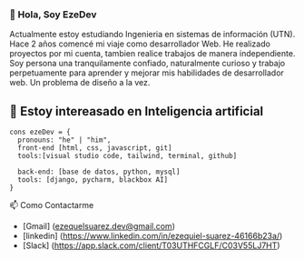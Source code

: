 ### 👋 Hola, Soy EzeDev
<p>
Actualmente estoy estudiando Ingenieria en sistemas de información (UTN).
Hace 2 años comencé mi viaje como desarrollador Web. He realizado proyectos por mi cuenta, tambien realice trabajos de manera independiente.
Soy persona una tranquilamente confiado, naturalmente curioso y trabajo perpetuamente para aprender y mejorar mis habilidades de desarrollador web. Un problema de diseño a la vez.
</p>

## 👀 Estoy intereasado en Inteligencia artificial

```Js
cons ezeDev = {
  pronouns: "he" | "him",
  front-end [html, css, javascript, git]
  tools:[visual studio code, tailwind, terminal, github]
  
  back-end: [base de datos, python, mysql]
  tools: [django, pycharm, blackbox AI]
}
```

📫 Como Contactarme
- [Gmail] (ezequelsuarez.dev@gmail.com)
- [linkedin] (https://www.linkedin.com/in/ezequiel-suarez-46166b23a/)
- [Slack] (https://app.slack.com/client/T03UTHFCGLF/C03V55LJ7HT) 

